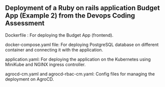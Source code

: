 ## Deployment of a Ruby on rails application Budget App (Example 2) from the Devops Coding Assessment 

Dockerfile : For deploying the Budget App (frontend).

docker-compose.yaml file: For deploying PostgreSQL database on different container and connecting it with the application. 

application.yaml: For deploying the application on the Kubernetes using MiniKube and NGINX ingress controller. 

agrocd-cm.yaml and agrocd-rbac-cm.yaml: Config files for managing the deployment on AgroCD.
